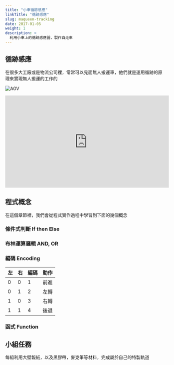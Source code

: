 ```yaml
---
title: "小車循跡感應"
linkTitle: "循跡感應"
slug: maqueen-tracking
date: 2017-01-05
weight: 1
description: >
  利用小車上的循跡感應器，製作自走車
---
```


## 循跡感應

在很多大工廠或是物流公司裡，常常可以見面無人搬運車，他們就是運用循跡的原理來實現無人搬運的工作的

![AGV](https://i.imgur.com/MC84F1q.jpg)

<iframe width="525" height="295" src="https://www.youtube.com/embed/aP6k5VYvGHc" frameborder="0" allow="accelerometer; autoplay; encrypted-media; gyroscope; picture-in-picture" allowfullscreen>
</iframe>

## 程式概念

在這個章節裡，我們會從程式實作過程中學習到下面的幾個概念

### 條件式判斷 If then Else

### 布林運算邏輯 AND, OR

### 編碼 Encoding

| 左  | 右  | 編碼 | 動作 |
| --- | --- | ---- | ---- |
| 0   | 0   | 1    | 前進 |
| 0   | 1   | 2    | 左轉 |
| 1   | 0   | 3    | 右轉 |
| 1   | 1   | 4    | 後退 |

### 函式 Function

## 小組任務

每組利用大壁報紙，以及黑膠帶，麥克筆等材料，完成屬於自己的特製軌道
